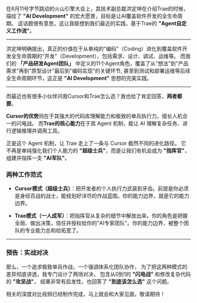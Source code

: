 在6月11号字节跳动的火山引擎大会上，其技术副总裁洪定坤在介绍Trae的时候，
描绘了 **"AI Development"** 的宏大愿景，目标是让AI覆盖软件开发的全生命周期。
这话题很有意思，这让我联想到我们最近的实践，基于Trae的 **"Agent自定义工作流"**。

---

洪定坤明确提出，真正的价值在于从单纯的"编码"（Coding）进化到覆盖软件开发全生命周期的"开发"（Development），包括需求、设计、调试、运维等。
而我们的 **「产品研发Agent团队」** 中定义的11个Agent角色，覆盖了从"想法"到"产品需求"再到"原型设计"最后到"编码实现"的关键环节,
甚至到测试和部署运维等后续全生命周期环节，这正是 **"AI Development"** 思想的完美实践。

---

而最近也有很多小伙伴问我Cursor和Trae怎么选？我也给了肯定回答，**两者都要**。

**Cursor的优势**则在于其强大的代码库理解能力和极致的单兵执行力，擅长人机合一的闪电战。
而**Trae的核心能力**在于其 Agent 机制，能让 AI 理解复杂任务、进行逻辑推理并调用工具。

正是这个 Agent 机制，让 Trae 走上了一条与 Cursor 截然不同的进化路径。
它不再是单纯强化我们个人能力的 **"超级士兵"**，而是让我们有机会成为 **"指挥官"**，组建并指挥一支 **"AI军队"**。

### 两种工作范式
- **Cursor模式（超级士兵）**：把开发者的个人执行力武装到牙齿。前提是你必须是身经百战的战士，能规划好详尽的作战蓝图。你的能力边界，就是它的能力边界。

- **Trae模式（一人成军）**：把指挥官从复杂的细节中解放出来。你的角色是把握全局、做出决策，信任并授权给你的"AI专家团队"。你的能力边界，被整个团队的专业能力总和给拓宽了。

---

### 预告：实战对决
那么，一个追求极致单兵作战，一个强调体系化团队协作，
为了把这两种模式的差异彻底讲透，我专门设计了两场对决，
包含从0到1的 **"闪电战"** 和修改复杂代码的 **"攻坚战"**，
结果非常有启发性，也回答了 **"到底该怎么选"** 这个问题。

相关的深度对比视频已经制作完成，马上就会和大家见面，敬请期待！



